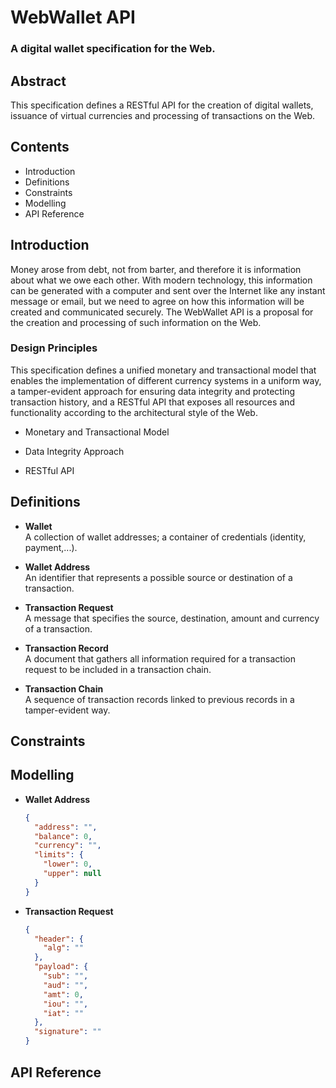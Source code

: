 # WebWallet API
### A digital wallet specification for the Web.

## Abstract
This specification defines a RESTful API for the creation of digital wallets, issuance of virtual currencies and processing of transactions on the Web.

## Contents
- Introduction
- Definitions
- Constraints
- Modelling
- API Reference

## Introduction
  Money arose from debt, not from barter, and therefore it is information about what we owe each other. With modern technology, this information can be generated with a computer and sent over the Internet like any instant message or email, but we need to agree on how this information will be created and communicated securely. The WebWallet API is a proposal for the creation and processing of such information on the Web.

### Design Principles
 This specification defines a unified monetary and transactional model that enables the implementation of different currency systems in a uniform way, a tamper-evident approach for ensuring data integrity and protecting transaction history, and a RESTful API that exposes all resources and functionality according to the architectural style of the Web.
 
 - Monetary and Transactional Model
 
 - Data Integrity Approach

 - RESTful API
 
## Definitions

- **Wallet**  
  A collection of wallet addresses; a container of credentials (identity, payment,...).

- **Wallet Address**  
  An identifier that represents a possible source or destination of a transaction.

- **Transaction Request**  
  A message that specifies the source, destination, amount and currency of a transaction.

- **Transaction Record**  
  A document that gathers all information required for a transaction request to be included in a transaction chain.

- **Transaction Chain**  
  A sequence of transaction records linked to previous records in a tamper-evident way.

## Constraints

## Modelling

- **Wallet Address**  

  ``` json
  {
    "address": "",
    "balance": 0,
    "currency": "",
    "limits": {
      "lower": 0,
      "upper": null
    }
  }
  ```

- **Transaction Request**  

  ``` json
  {
    "header": {
      "alg": ""
    },
    "payload": {
      "sub": "",
      "aud": "",
      "amt": 0,
      "iou": "",
      "iat": ""
    },
    "signature": ""
  }
  ```

## API Reference
